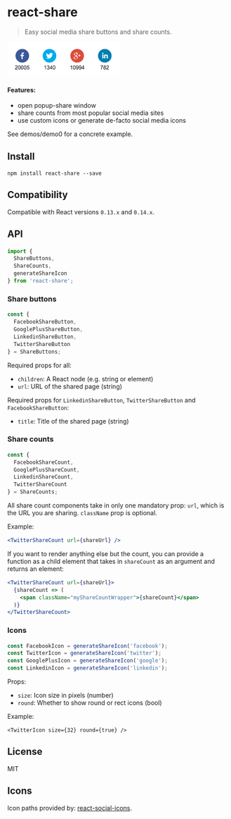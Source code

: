 # react-share

> Easy social media share buttons and share counts.

<img src="example.png" alt="Share buttons and counts example" />

#### Features:
* open popup-share window
* share counts from most popular social media sites
* use custom icons or generate de-facto social media icons

See demos/demo0 for a concrete example.

## Install

```shell
npm install react-share --save
```

## Compatibility

Compatible with React versions `0.13.x` and `0.14.x`.

## API

```js
import {
  ShareButtons,
  ShareCounts,
  generateShareIcon
} from 'react-share';
```

### Share buttons

```js
const {
  FacebookShareButton,
  GooglePlusShareButton,
  LinkedinShareButton,
  TwitterShareButton
} = ShareButtons;
```

Required props for all:

* `children`: A React node (e.g. string or element)
* `url`: URL of the shared page (string)


Required props for `LinkedinShareButton`, `TwitterShareButton`
and `FacebookShareButton`:

* `title`: Title of the shared page (string)

### Share counts

```js
const {
  FacebookShareCount,
  GooglePlusShareCount,
  LinkedinShareCount,
  TwitterShareCount
} = ShareCounts;
```

All share count components take in only one mandatory prop: `url`, which is the
URL you are sharing. `className` prop is optional.

Example:

```jsx
<TwitterShareCount url={shareUrl} />
```

If you want to render anything else but the count,
you can provide a function as a child element that takes in `shareCount` as an
argument and returns an element:

```jsx
<TwitterShareCount url={shareUrl}>
  {shareCount => (
    <span className="myShareCountWrapper">{shareCount}</span>
  )}
</TwitterShareCount>
```

### Icons

```js
const FacebookIcon = generateShareIcon('facebook');
const TwitterIcon = generateShareIcon('twitter');
const GooglePlusIcon = generateShareIcon('google');
const LinkedinIcon = generateShareIcon('linkedin');
```

Props:

* `size`: Icon size in pixels (number)
* `round`: Whether to show round or rect icons (bool)

Example:
```
<TwitterIcon size={32} round={true} />
```

## License

MIT

## Icons

Icon paths provided by:
[react-social-icons](https://github.com/jaketrent/react-social-icons).
